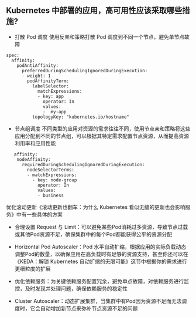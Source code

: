 
## Kubernetes 中部署的应用，高可用性应该采取哪些措施?

- 打散 Pod 调度
使用反亲和策略打散 Pod 调度到不同一个节点，避免单节点故障

```
spec:
  affinity:
    podAntiAffinity:
      preferredDuringSchedulingIgnoredDuringExecution:
      - weight: 1
        podAffinityTerm:
          labelSelector: 
            matchExpressions:
            - key: app
              operator: In
              values:
              -  my-app
          topologyKey: "kubernetes.io/hostname"
```
- 节点组调度
不同类型的应用对资源的需求往往不同，使用节点亲和策略将这些应用分配到不同的节点组，可以根据其特定需求配置节点资源，从而提高资源利用率和应用性能
```
   affinity:
    nodeAffinity:
      requiredDuringSchedulingIgnoredDuringExecution:
        nodeSelectorTerms:
        - matchExpressions:
          - key: node-group
            operator: In
            values:                 
            - business
```
优化滚动更新《滚动更新也翻车：为什么 Kubernetes 看似无缝的更新也会影响服务》中有一些具体的方案

- 合理设置 Request 与 Limit：可以避免某些Pod消耗过多资源，导致节点过载或其他Pod资源不足，确保集群中的每个Pod都能获得公平的资源分配

- Horizontal Pod Autoscaler：Pod 水平自动扩缩，根据应用的实际负载动态调整Pod的数量，以确保应用在高负载时有足够的资源支持，甚至你还可以在《KEDA：解锁 Kubernetes 自动扩缩的无限可能》这节中根据你的需求进行更细粒度的扩展

- 优化依赖服务：为关键依赖服务配置冗余，避免单点故障，对依赖服务进行监控，及时发现并处理问题，确保依赖服务的稳定性

- Cluster Autoscaler：动态扩展集群，当集群中有Pod因为资源不足而无法调度时，它会自动增加新节点来弥补节点资源不足的问题


